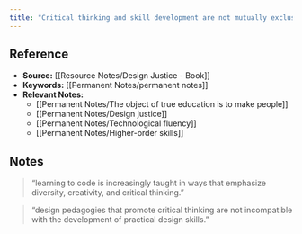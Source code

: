 ```yaml
---
title: "Critical thinking and skill development are not mutually exclusive"
---
```

## Reference
- **Source:** [[Resource Notes/Design Justice - Book]]
- **Keywords:** [[Permanent Notes/permanent notes]]
- **Relevant Notes:** 
	- [[Permanent Notes/The object of true education is to make people]]
	- [[Permanent Notes/Design justice]]
	- [[Permanent Notes/Technological fluency]]
	- [[Permanent Notes/Higher-order skills]]
## Notes
> “learning to code is increasingly taught in ways that emphasize diversity, creativity, and critical thinking.”

> “design pedagogies that promote critical thinking are not incompatible with the development of practical design skills.”